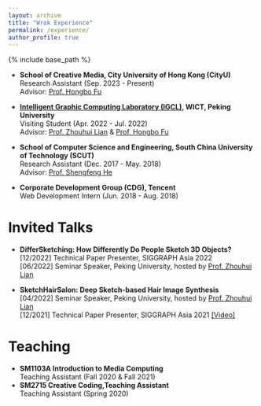 ```yaml
---
layout: archive
title: "Wrok Experience"
permalink: /experience/
author_profile: true
---
```


{% include base_path %}


* **School of Creative Media, City University of Hong Kong (CityU)** \
Research Assistant (Sep. 2023 \- Present) \
Advisor: [Prof. Hongbo Fu](http://sweb.cityu.edu.hk/hongbofu/)
  
- **[Intelligent Graphic Computing Laboratory (IGCL)](http://igcl.pku.edu.cn/igcl/), WICT, Peking University** \
  Visiting Student (Apr. 2022 - Jul. 2022) \
  Advisor: [Prof. Zhouhui Lian](https://www.icst.pku.edu.cn/zlian/) & [Prof. Hongbo Fu](http://sweb.cityu.edu.hk/hongbofu/)

- **School of Computer Science and Engineering, South China University of Technology (SCUT)** \
  Research Assistant (Dec. 2017 - May. 2018) \
  Advisor: [Prof. Shengfeng He](http://www.shengfenghe.com/)

- **Corporate Development Group (CDG), Tencent** \
  Web Development Intern (Jun. 2018 - Aug. 2018)

Invited Talks
======
- **DifferSketching: How Differently Do People Sketch 3D Objects?** \
[12/2022] Technical Paper Presenter, SIGGRAPH Asia 2022 \
[06/2022] Seminar Speaker, Peking University, hosted by [Prof. Zhouhui Lian](https://www.icst.pku.edu.cn/zlian/)


- **SketchHairSalon: Deep Sketch-based Hair Image Synthesis** \
[04/2022] Seminar Speaker, Peking University, hosted by [Prof. Zhouhui Lian](https://www.icst.pku.edu.cn/zlian/) \
[12/2021] Technical Paper Presenter, SIGGRAPH Asia 2021 [\[Video\]](https://www.youtube.com/watch?v=9GfPBkIMvMw)


Teaching
======
- **SM1103A Introduction to Media Computing** \
Teaching Assistant (Fall 2020 & Fall 2021)
- **SM2715 Creative Coding,Teaching Assistant** \
Teaching Assistant (Spring 2020)
